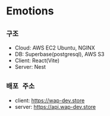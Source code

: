 # Emotions

## `구조`

- Cloud: AWS EC2 Ubuntu, NGINX
- DB: Superbase(postgresql), AWS S3
- Client: React(Vite)
- Server: Nest

## `배포 주소`

- client: <https://wap-dev.store>
- server: <https://api.wap-dev.store>
